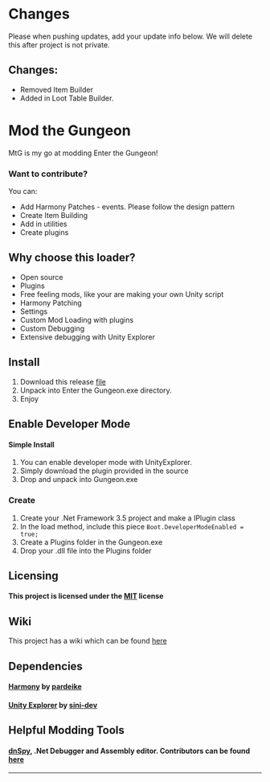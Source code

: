 # Changes

Please when pushing updates, add your update info below. We will delete this after project is not private.

## Changes:

+ Removed Item Builder
+ Added in Loot Table Builder.

# Mod the Gungeon

MtG is my go at modding Enter the Gungeon!

### Want to contribute?

You can:

* Add Harmony Patches - events. Please follow the design pattern
* Create Item Building 
* Add in utilities
* Create plugins

## Why choose this loader?

* Open source
* Plugins
* Free feeling mods, like your are making your own Unity script
* Harmony Patching
* Settings
* Custom Mod Loading with plugins
* Custom Debugging
* Extensive debugging with Unity Explorer

## Install

1. Download this release [file](https://github.com/BIGDummyHead/MtG/releases/tag/1.0.0.0)
2. Unpack into Enter the Gungeon.exe directory.
3. Enjoy

## Enable Developer Mode

#### Simple Install
1. You can enable developer mode with UnityExplorer.
2. Simply download the plugin provided in the source
3. Drop and unpack into Gungeon.exe

### Create 

1. Create your .Net Framework 3.5 project and make a IPlugin class
2. In the load method, include this piece ``Boot.DeveloperModeEnabled = true;``
3. Create a Plugins folder in the Gungeon.exe
4. Drop your .dll file into the Plugins folder

## Licensing

#### This project is licensed under the [MIT](https://github.com/BIGDummyHead/MtG/blob/master/LICENSE) license

## Wiki

This project has a wiki which can be found [here](https://github.com/BIGDummyHead/MtG/wiki)

## Dependencies

#### [Harmony](https://github.com/pardeike/Harmony) by [pardeike](https://github.com/pardeike)

#### [Unity Explorer](https://github.com/sinai-dev/UnityExplorer) by [sini-dev](https://github.com/sinai-dev)

## Helpful Modding Tools

#### [dnSpy](https://github.com/dnSpy/dnSpy), .Net Debugger and Assembly editor. Contributors can be found [here](https://github.com/dnSpy/dnSpy/graphs/contributors)

_________________________________________________
